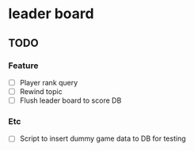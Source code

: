 # leader board

## TODO

### Feature

- [ ] Player rank query
- [ ] Rewind topic
- [ ] Flush leader board to score DB

### Etc

- [ ] Script to insert dummy game data to DB for testing
